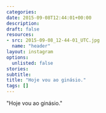 ```yaml
---
categories:
date: 2015-09-08T12:44:01+00:00
description:
draft: false
resources:
- src: 2015-09-08_12-44-01_UTC.jpg
  name: "header"
layout: instagram
options:
  unlisted: false
stories:
subtitle:
title: "Hoje vou ao ginásio."
tags: []
---
```


"Hoje vou ao ginásio."
